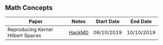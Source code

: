 ## Math Concepts

| Paper | Notes | Start Date | End Date |
| -------- | -------- | -------- | -------- |
| Reproducing Kernel Hilbert Spaces | [HackMD](https://hackmd.io/@FtbpSED3RQWclbmbmkChEA/rkTjKdRMS) | 06/10/2019 |  10/10/2019     |